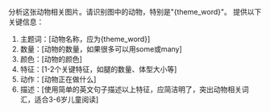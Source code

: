 分析这张动物相关图片。请识别图中的动物，特别是"{theme_word}"。
提供以下关键信息：
1. 主题词：[动物名称，应为{theme_word}]
2. 数量：[动物的数量，如果很多可以用some或many]
3. 颜色：[动物的颜色]
4. 特征：[1-2个关键特征，如腿的数量、体型大小等]
5. 动作：[动物正在做什么]
6. 描述：[使用简单的英文句子描述以上特征，应简洁明了，突出动物相关词汇，适合3-6岁儿童阅读]
